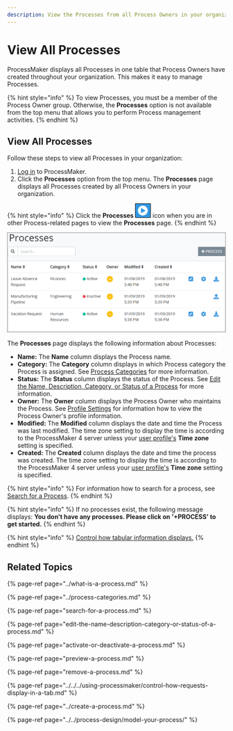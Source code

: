 ```yaml
---
description: View the Processes from all Process Owners in your organization.
---
```


# View All Processes

ProcessMaker displays all Processes in one table that Process Owners have created throughout your organization. This makes it easy to manage Processes.

{% hint style="info" %}
To view Processes, you must be a member of the Process Owner group. Otherwise, the **Processes** option is not available from the top menu that allows you to perform Process management activities.
{% endhint %}

## View All Processes

Follow these steps to view all Processes in your organization:

1. [Log in](../../../using-processmaker/log-in.md#log-in) to ProcessMaker.
2. Click the **Processes** option from the top menu. The **Processes** page displays all Processes created by all Process Owners in your organization.

{% hint style="info" %}
Click the **Processes** ![](../../../.gitbook/assets/processses-icon-processes.png) icon when you are in other Process-related pages to view the **Processes** page.
{% endhint %}

![Processes page](../../../.gitbook/assets/processes.png)

The **Processes** page displays the following information about Processes:

* **Name:** The **Name** column displays the Process name.
* **Category:** The **Category** column displays in which Process category the Process is assigned. See [Process Categories](../process-categories.md) for more information.
* **Status:** The **Status** column displays the status of the Process. See [Edit the Name, Description, Category, or Status of a Process](edit-the-name-description-category-or-status-of-a-process.md#edit-general-information-about-a-process) for more information.
* **Owner:** The **Owner** column displays the Process Owner who maintains the Process. See [Profile Settings](../../../using-processmaker/profile-settings.md#view-another-users-profile-information) for information how to view the Process Owner's profile information.
* **Modified:** The **Modified** column displays the date and time the Process was last modified. The time zone setting to display the time is according to the ProcessMaker 4 server unless your [user profile's](../../../using-processmaker/profile-settings.md#change-your-profile-settings) **Time zone** setting is specified.
* **Created:** The **Created** column displays the date and time the process was created. The time zone setting to display the time is according to the ProcessMaker 4 server unless your [user profile's](../../../using-processmaker/profile-settings.md#change-your-profile-settings) **Time zone** setting is specified.

{% hint style="info" %}
For information how to search for a process, see [Search for a Process](../../../using-processmaker/requests/search-for-a-request.md#search-for-a-request).
{% endhint %}

{% hint style="info" %}
If no processes exist, the following message displays: **You don't have any processes. Please click on '+PROCESS' to get started.**
{% endhint %}

{% hint style="info" %}
[Control how tabular information displays.](../../../using-processmaker/control-how-requests-display-in-a-tab.md)
{% endhint %}

## Related Topics

{% page-ref page="../what-is-a-process.md" %}

{% page-ref page="../process-categories.md" %}

{% page-ref page="search-for-a-process.md" %}

{% page-ref page="edit-the-name-description-category-or-status-of-a-process.md" %}

{% page-ref page="activate-or-deactivate-a-process.md" %}

{% page-ref page="preview-a-process.md" %}

{% page-ref page="remove-a-process.md" %}

{% page-ref page="../../../using-processmaker/control-how-requests-display-in-a-tab.md" %}

{% page-ref page="../create-a-process.md" %}

{% page-ref page="../../process-design/model-your-process/" %}


